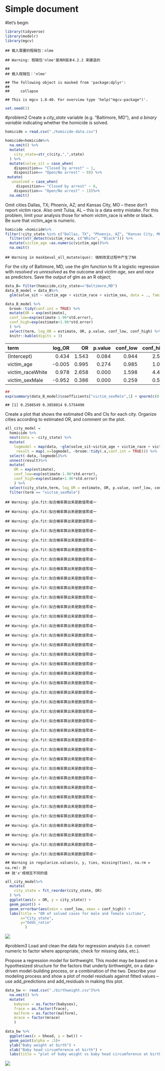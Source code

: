 Simple document
================

\#let’s begin

``` r
library(tidyverse)
library(modelr)
library(mgcv)
```

    ## 载入需要的程辑包：nlme

    ## Warning: 程辑包'nlme'是用R版本4.2.2 来建造的

    ## 
    ## 载入程辑包：'nlme'

    ## The following object is masked from 'package:dplyr':
    ## 
    ##     collapse

    ## This is mgcv 1.8-40. For overview type 'help("mgcv-package")'.

``` r
set.seed(1)
```

\#problem2 Create a *city_state* variable (e.g. “Baltimore, MD”), and *a
binary variable* indicating whether the homicide is solved.

``` r
homicide = read.csv("./homicide-data.csv") 

homicide=homicide%>% 
  na.omit() %>% 
  mutate(
    city_state=str_c(city,",",state)
  ) %>% 
  mutate(solve_sit = case_when(
    disposition== "Closed by arrest" ~ 1,
    disposition== "Open/No arrest" ~ 0)) %>% 
 mutate(
   unsolved = case_when(
     disposition== "Closed by arrest" ~ 0,
    disposition== "Open/No arrest" ~ 1))%>% 
  na.omit() 
```

Omit cities Dallas, TX; Phoenix, AZ; and Kansas City, MO – these don’t
report victim race. Also omit Tulsa, AL – this is a data entry mistake.
For this problem, limit your analysis those for whom victim_race is
white or black. Be sure that victim_age is numeric.

``` r
homicide =homicide%>% 
filter(!city_state %in% c("Dallas, TX", "Phoenix, AZ", "Kansas City, MO", "Tulsa, AL")) %>% 
  filter(str_detect(victim_race, c("White", "Black"))) %>% 
  mutate(victim_age =as.numeric(victim_age))%>% 
  na.omit()
```

    ## Warning in mask$eval_all_mutate(quo): 强制改变过程中产生了NA

For the city of Baltimore, MD, use the glm function to fit a logistic
regression with *resolved vs unresolved* as the outcome and *victim*
*age*, *sex* and *race* as predictors. Save the output of glm as an R
object;

``` r
data_B= filter(homicide,city_state=="Baltimore,MD")
data_B_model = data_B%>% 
  glm(solve_sit ~ victim_age + victim_race + victim_sex, data = ., family = binomial())

data_B_model %>% 
  broom::tidy(conf.int = TRUE) %>% 
  mutate(OR = exp(estimate), 
  conf_low=exp(estimate-1.96*std.error), 
  conf_high=exp(estimate+1.96*std.error)
  ) %>%
  select(term, log_OR = estimate, OR, p.value, conf_low, conf_high) %>% 
  knitr::kable(digits = 3)
```

| term             | log_OR |    OR | p.value | conf_low | conf_high |
|:-----------------|-------:|------:|--------:|---------:|----------:|
| (Intercept)      |  0.434 | 1.543 |   0.084 |    0.944 |     2.521 |
| victim_age       | -0.005 | 0.995 |   0.274 |    0.985 |     1.004 |
| victim_raceWhite |  0.978 | 2.658 |   0.000 |    1.598 |     4.419 |
| victim_sexMale   | -0.952 | 0.386 |   0.000 |    0.259 |     0.575 |

``` r
##
exp(summary(data_B_model)$coefficients["victim_sexMale",1] + qnorm(c(0.025,0.5,0.975)) * summary(data_B_model)$coefficients["victim_sexMale",2])
```

    ## [1] 0.2586549 0.3858014 0.5754490

Create a plot that shows the estimated ORs and CIs for each city.
Organize cities according to estimated OR, and comment on the plot.

``` r
all_city_model = 
  homicide %>%
  nest(data = -city_state) %>% 
  mutate(
    logmodel = map(data, ~glm(solve_sit~victim_age + victim_race + victim_sex, family = binomial(), data = ., )),
     result = map(.x=logmodel, ~broom::tidy(.x,conf.int = TRUE))) %>% 
  select(-data,-logmodel)%>% 
  unnest(result)%>% 
  mutate(
    OR = exp(estimate), 
    conf_low=exp(estimate-1.96*std.error), 
    conf_high=exp(estimate+1.96*std.error)
    ) %>%
  select(city_state,term, log_OR = estimate, OR, p.value, conf_low, conf_high) %>% 
  filter(term == "victim_sexMale")
```

    ## Warning: glm.fit:拟合機率算出来是数值零或一

    ## Warning: glm.fit:拟合機率算出来是数值零或一

    ## Warning: glm.fit:拟合機率算出来是数值零或一

    ## Warning: glm.fit:拟合機率算出来是数值零或一

    ## Warning: glm.fit:拟合機率算出来是数值零或一

    ## Warning: glm.fit:拟合機率算出来是数值零或一

    ## Warning: glm.fit:拟合機率算出来是数值零或一

    ## Warning: glm.fit:拟合機率算出来是数值零或一

    ## Warning: glm.fit:拟合機率算出来是数值零或一

    ## Warning: glm.fit:拟合機率算出来是数值零或一

    ## Warning: glm.fit:拟合機率算出来是数值零或一

    ## Warning: glm.fit:拟合機率算出来是数值零或一

    ## Warning: glm.fit:拟合機率算出来是数值零或一

    ## Warning: glm.fit:拟合機率算出来是数值零或一

    ## Warning: glm.fit:拟合機率算出来是数值零或一

    ## Warning: glm.fit:拟合機率算出来是数值零或一

    ## Warning: glm.fit:拟合機率算出来是数值零或一

    ## Warning: glm.fit:拟合機率算出来是数值零或一

    ## Warning: glm.fit:拟合機率算出来是数值零或一

    ## Warning: glm.fit:拟合機率算出来是数值零或一

    ## Warning: glm.fit:拟合機率算出来是数值零或一

    ## Warning: glm.fit:拟合機率算出来是数值零或一

    ## Warning: glm.fit:拟合機率算出来是数值零或一

    ## Warning: glm.fit:拟合機率算出来是数值零或一

    ## Warning: glm.fit:拟合機率算出来是数值零或一

    ## Warning: glm.fit:拟合機率算出来是数值零或一

    ## Warning: glm.fit:拟合機率算出来是数值零或一

    ## Warning: glm.fit:拟合機率算出来是数值零或一

    ## Warning: glm.fit:拟合機率算出来是数值零或一

    ## Warning: glm.fit:拟合機率算出来是数值零或一

    ## Warning: glm.fit:拟合機率算出来是数值零或一

    ## Warning: glm.fit:拟合機率算出来是数值零或一

    ## Warning: glm.fit:拟合機率算出来是数值零或一

    ## Warning: glm.fit:拟合機率算出来是数值零或一

    ## Warning: glm.fit:拟合機率算出来是数值零或一

    ## Warning: glm.fit:拟合機率算出来是数值零或一

    ## Warning: glm.fit:拟合機率算出来是数值零或一

    ## Warning: glm.fit:拟合機率算出来是数值零或一

    ## Warning in regularize.values(x, y, ties, missing(ties), na.rm = na.rm): 折
    ## 拢'x'成相互不同的值

``` r
all_city_model%>%
  mutate(
    city_state = fct_reorder(city_state, OR)
  ) %>%
  ggplot(aes(x = OR, y = city_state)) +
  geom_point() +
  geom_errorbar(aes(xmin = conf_low, xmax = conf_high)) +
  labs(title = "OR of solved cases for male and female victims",
       x="City_state",
       y="Odds_ratio"
         )
```

![](p8105_hw6_zx2425_files/figure-gfm/unnamed-chunk-8-1.png)<!-- -->

\#problem3 Load and clean the data for regression analysis (i.e. convert
numeric to factor where appropriate, check for missing data, etc.).

Propose a regression model for birthweight. This model may be based on a
hypothesized structure for the factors that underly birthweight, on a
data-driven model-building process, or a combination of the two.
Describe your modeling process and show a plot of model residuals
against fitted values – use add_predictions and add_residuals in making
this plot.

``` r
data_bw <- read.csv("./birthweight.csv")%>% 
  na.omit() %>% 
  mutate(
    babysex = as.factor(babysex),
    frace = as.factor(frace), 
    malform = as.factor(malform),
    mrace = factor(mrace)
    )
  
data_bw %>% 
  ggplot(aes(x = bhead, y = bwt)) + 
  geom_point(alpha = .5)+
  ylab("Baby weight at birth") +
  xlab("Baby head circumference at birth") +
  labs(title = "plot of baby weight vs baby head circumference at birth")
```

![](p8105_hw6_zx2425_files/figure-gfm/unnamed-chunk-9-1.png)<!-- -->
